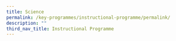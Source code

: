 ```yaml
---
title: Science
permalink: /key-programmes/instructional-programme/permalink/
description: ""
third_nav_title: Instructional Programme
---
```

